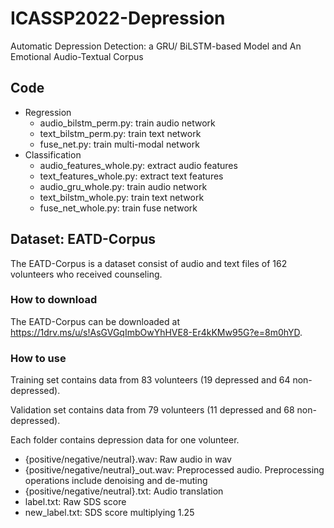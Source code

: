 # ICASSP2022-Depression
Automatic Depression Detection: a GRU/ BiLSTM-based Model and An Emotional Audio-Textual Corpus


## Code

- Regression
  - audio_bilstm_perm.py: train audio network 
  - text_bilstm_perm.py: train text network 
  - fuse_net.py: train multi-modal network
- Classification
  - audio_features_whole.py: extract audio features
  - text_features_whole.py: extract text features
  - audio_gru_whole.py: train audio network 
  - text_bilstm_whole.py: train text network
  - fuse_net_whole.py: train fuse network


## Dataset: EATD-Corpus

The EATD-Corpus is a dataset consist of audio and text files of 162 volunteers who received counseling.

### How to download
The EATD-Corpus can be downloaded at https://1drv.ms/u/s!AsGVGqImbOwYhHVE8-Er4kKMw95G?e=8m0hYD.


### How to use

Training set contains data from 83 volunteers (19 depressed and 64 non-depressed).

Validation set contains data from 79 volunteers (11 depressed and 68 non-depressed).

Each folder contains depression data for one volunteer.

- {positive/negative/neutral}.wav: Raw audio in wav
- {positive/negative/neutral}_out.wav: Preprocessed audio. Preprocessing operations include denoising and de-muting
- {positive/negative/neutral}.txt: Audio translation
- label.txt: Raw SDS score
- new_label.txt: SDS score multiplying 1.25
